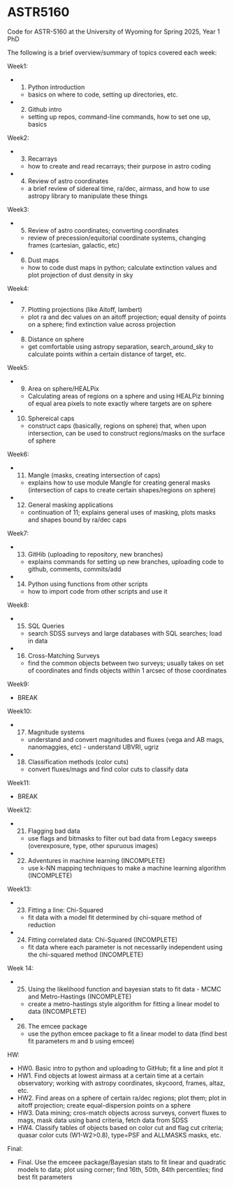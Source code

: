 # ASTR5160
Code for ASTR-5160 at the University of Wyoming for Spring 2025, Year 1 PhD

The following is a brief overview/summary of topics covered each week:

Week1:
- 1. Python introduction
    - basics on where to code, setting up directories, etc.
- 2. Github intro
    - setting up repos, command-line commands, how to set one up, basics

Week2: 
- 3. Recarrays
    - how to create and read recarrays; their purpose in astro coding
- 4. Review of astro coordinates
    - a brief review of sidereal time, ra/dec, airmass, and how to use astropy library to manipulate these things

Week3:
- 5. Review of astro coordinates; converting coordinates
    - review of precession/equitorial coordinate systems, changing frames (cartesian, galactic, etc)
- 6. Dust maps
    - how to code dust maps in python; calculate extinction values and plot projection of dust density in sky

Week4:
- 7. Plotting projections (like Aitoff, lambert)
    - plot ra and dec values on an aitoff projection; equal density of points on a sphere; find extinction value across projection
- 8. Distance on sphere
    - get comfortable using astropy separation, search_around_sky to calculate points within a certain distance of target, etc.

Week5:
- 9. Area on sphere/HEALPix
    - Calculating areas of regions on a sphere and using HEALPiz binning of equal area pixels to note exactly where targets are on sphere
- 10. Sphereical caps
    - construct caps (basically, regions on sphere) that, when upon intersection, can be used to construct regions/masks on the surface of sphere

Week6: 
- 11. Mangle (masks, creating intersection of caps)
    - explains how to use module Mangle for creating general masks (intersection of caps to create certain shapes/regions on sphere)
- 12. General masking applications
    - continuation of 11; explains general uses of masking, plots masks and shapes bound by ra/dec caps

Week7: 
- 13. GitHib (uploading to repository, new branches)
    - explains commands for setting up new branches, uploading code to github, comments, commits/add
- 14. Python using functions from other scripts
    - how to import code from other scripts and use it

Week8:
- 15. SQL Queries
    - search SDSS surveys and large databases with SQL searches; load in data
- 16. Cross-Matching Surveys
    -  find the common objects between two surveys; usually takes on set of coordinates and finds objects within 1 arcsec of those coordinates

Week9:
- BREAK

Week10:
- 17. Magnitude systems
    - understand and convert magnitudes and fluxes (vega and AB mags, nanomaggies, etc) - understand UBVRI, ugriz
- 18. Classification methods (color cuts)
    - convert fluxes/mags and find color cuts to classify data

Week11:
- BREAK

Week12:
- 21. Flagging bad data
    - use flags and bitmasks to filter out bad data from Legacy sweeps (overexposure, type, other spuruous images)
- 22. Adventures in machine learning (INCOMPLETE)
    - use k-NN mapping techniques to make a machine learning algorithm (INCOMPLETE)

Week13:
- 23. Fitting a line: Chi-Squared
    - fit data with a model fit determined by chi-square method of reduction
- 24. Fitting correlated data: Chi-Squared (INCOMPLETE)
    - fit data where each parameter is not necessarily independent using the chi-squared method (INCOMPLETE)

Week 14:
- 25. Using the likelihood function and bayesian stats to fit data - MCMC and Metro-Hastings (INCOMPLETE)
    - create a metro-hastings style algorithm for fitting a linear model to data (INCOMPLETE)
- 26. The emcee package
    - use the python emcee package to fit a linear model to data (find best fit parameters m and b using emcee)

HW:
- HW0. Basic intro to python and uploading to GitHub; fit a line and plot it
- HW1. Find objects at lowest airmass at a certain time at a certain observatory; working with astropy coordinates, skycoord, frames, altaz, etc.
- HW2. Find areas on a sphere of certain ra/dec regions; plot them; plot in aitoff projection; create equal-dispersion points on a sphere
- HW3. Data mining; cros-match objects across surveys, convert fluxes to mags, mask data using band criteria, fetch data from SDSS
- HW4. Classify tables of objects based on color cut and flag cut criteria; quasar color cuts (W1-W2>0.8), type=PSF and ALLMASKS masks, etc.

Final:
- Final. Use the emceee package/Bayesian stats to fit linear and quadratic models to data; plot using corner; find 16th, 50th, 84th percentiles; find best fit parameters

